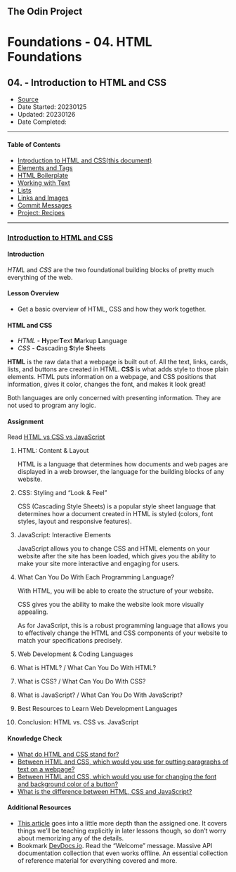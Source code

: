 ## The Odin Project

# Foundations - 04. HTML Foundations
## 04. - Introduction to HTML and CSS

  - [Source](https://www.theodinproject.com/paths/foundations/courses/foundations)
  - Date Started: 20230125
  - Updated: 20230126
  - Date Completed:
---

#### Table of Contents

  - [Introduction to HTML and CSS(this document)](04_foundations_html_foundations.md)
  - [Elements and Tags](04a_elements_and_tags.md)
  - [HTML Boilerplate](04b_html_boilerplate.md)
  - [Working with Text](04c_working_with_text.md)
  - [Lists](04d_lists.md)
  - [Links and Images](04e_links_and_images.md)
  - [Commit Messages](04f_commit_messages.md)
  - [Project: Recipes](#)
  
---

### [Introduction to HTML and CSS](https://www.theodinproject.com/lessons/foundations-introduction-to-html-and-css)

#### Introduction

*HTML* and *CSS* are the two foundational building blocks of pretty much everything
of the web.

#### Lesson Overview

  - Get a basic overview of HTML, CSS and how they work together.
  
#### HTML and CSS

  - _HTML_ - **H**yper**T**ext **M**arkup **L**anguage
  - _CSS_ - **C**ascading **S**tyle **S**heets

**HTML** is the raw data that a webpage is built out of. All the text, links,
cards, lists, and buttons are created in HTML. **CSS** is what adds style to 
those plain elements. HTML puts information on a webpage, and CSS positions
that information, gives it color, changes the font, and makes it look great!

Both languages are only concerned with presenting information. They are
not used to program any logic.

#### Assignment

Read [HTML vs CSS vs JavaScript](https://brytdesigns.com/html-css-javascript-whats-the-difference/)

1. HTML: Content & Layout

    HTML is a language that determines how documents and web pages are displayed in a web browser, the language for the building blocks of any website. 

2. CSS: Styling and “Look & Feel”

    CSS (Cascading Style Sheets) is a popular style sheet language that determines how a document created in HTML is styled (colors, font styles, layout and responsive features). 

3. JavaScript: Interactive Elements

    JavaScript allows you to change CSS and HTML elements on your website after the site has been loaded, which gives you the ability to make your site more interactive and engaging for users.

4. What Can You Do With Each Programming Language?

    With HTML, you will be able to create the structure of your website.
    
    CSS gives you the ability to make the website look more visually appealing.
    
    As for JavaScript, this is a robust programming language that allows you to effectively change the HTML and CSS components of your website to match your specifications precisely.
    
5. Web Development & Coding Languages
6. What is HTML? / What Can You Do With HTML?
7. What is CSS? / What Can You Do With CSS?
8. What is JavaScript? / What Can You Do With JavaScript?
9. Best Resources to Learn Web Development Languages
10. Conclusion: HTML vs. CSS vs. JavaScript 

#### Knowledge Check

  - [What do HTML and CSS stand for?](https://brytdesigns.com/html-css-javascript-whats-the-difference/#What_is_HTML)
  - [Between HTML and CSS, which would you use for putting paragraphs of text on a webpage?](https://www.theodinproject.com/lessons/foundations-introduction-to-html-and-css#html-and-css)
  - [Between HTML and CSS, which would you use for changing the font and background color of a button?](https://www.theodinproject.com/lessons/foundations-introduction-to-html-and-css#html-and-css)
  - [What is the difference between HTML, CSS and JavaScript?](https://brytdesigns.com/html-css-javascript-whats-the-difference/)

#### Additional Resources

  - [This article](https://www.freecodecamp.org/news/html-css-and-javascript-explained-for-beginners/) goes into a little more depth than the assigned one. It covers things we’ll be teaching explicitly in later lessons though, so don’t worry about memorizing any of the details.
  - Bookmark [DevDocs.io](https://devdocs.io/). Read the “Welcome” message. Massive API documentation collection that even works offline. An essential collection of reference material for everything covered and more. 






































